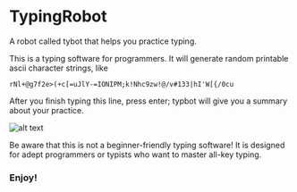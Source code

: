 # TypingRobot
A robot called tybot that helps you practice typing.

This is a typing software for programmers. It will generate random printable ascii character strings, like
```
rNl+@g7f2e>(+c[=uJlY-=IONIPM;k!Nhc9zw!@/v#133|hI'W[{/0cu
```

After you finish typing this line, press enter; typbot will give you a summary about your practice.

![alt text](https://user-images.githubusercontent.com/30487160/53207309-617d9c80-3601-11e9-8c96-72e05c687c0b.png)

Be aware that this is not a beginner-friendly typing software! 
It is designed for adept programmers or typists who want to master all-key typing.
### Enjoy!
